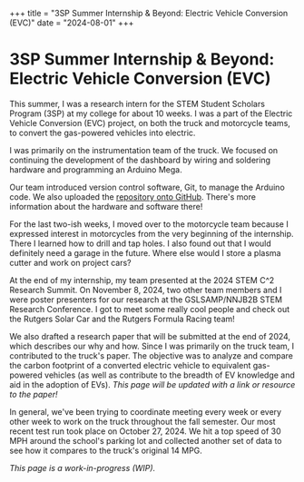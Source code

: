 +++
title = "3SP Summer Internship & Beyond: Electric Vehicle Conversion (EVC)"
date = "2024-08-01"
+++

# 3SP Summer Internship & Beyond: Electric Vehicle Conversion (EVC)

This summer, I was a research intern for the STEM Student Scholars Program (3SP) at my college for about 10 weeks. I was a part of the Electric Vehicle Conversion (EVC) project, on both the truck and motorcycle teams, to convert the gas-powered vehicles into electric.

I was primarily on the instrumentation team of the truck. We focused on continuing the development of the dashboard by wiring and soldering hardware and programming an Arduino Mega.

Our team introduced version control software, Git, to manage the Arduino code. We also uploaded the [repository onto GitHub](https://github.com/bccevc/evc-programs). There's more information about the hardware and software there!

For the last two-ish weeks, I moved over to the motorcycle team because I expressed interest in motorcycles from the very beginning of the internship. There I learned how to drill and tap holes. I also found out that I would definitely need a garage in the future. Where else would I store a plasma cutter and work on project cars?

At the end of my internship, my team presented at the 2024 STEM C^2 Research Summit. On November 8, 2024, two other team members and I were poster presenters for our research at the GSLSAMP/NNJB2B STEM Research Conference. I got to meet some really cool people and check out the Rutgers Solar Car and the Rutgers Formula Racing team!

We also drafted a research paper that will be submitted at the end of 2024, which describes our why and how. Since I was primarily on the truck team, I contributed to the truck's paper. The objective was to analyze and compare the carbon footprint of a converted electric vehicle to equivalent gas-powered vehicles (as well as contribute to the breadth of EV knowledge and aid in the adoption of EVs). *This page will be updated with a link or resource to the paper!*

In general, we've been trying to coordinate meeting every week or every other week to work on the truck throughout the fall semester. Our most recent test run took place on October 27, 2024. We hit a top speed of 30 MPH around the school's parking lot and collected another set of data to see how it compares to the truck's original 14 MPG.

*This page is a work-in-progress (WIP).*